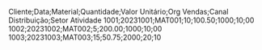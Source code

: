 Cliente;Data;Material;Quantidade;Valor Unitário;Org Vendas;Canal Distribuição;Setor Atividade
1001;20231001;MAT001;10;100.50;1000;10;00
1002;20231002;MAT002;5;200.00;1000;10;00
1003;20231003;MAT003;15;50.75;2000;20;10
